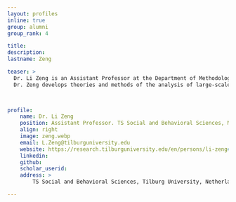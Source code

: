 ```yaml
---
layout: profiles
inline: true
group: alumni
group_rank: 4

title: 
description: 
lastname: Zeng

teaser: >
  Dr. Li Zeng is an Assistant Professor at the Department of Methodology and Statistics at Tilburg University. Dr. Zeng develops theory and methods for the analysis of large-scale social media data with a focus on how such data can be used to better understand human behavior and improve social systems, combining techniques from Machine Learning, Social Network Analysis, and Natural Language Processing. Her research has been published in AAAI ICWSM, IEEE HICSS, iConference and Field Methods.
  Dr. Zeng develops theories and methods of the analysis of large-scale social data to better understand human behavior and improve social systems. Lying in the emerging field of computational social science, her work is rooted in social science theories and utilizes digital traces to test domain theories at scale providing novel insights. Her projects incorporate expertise in machine learning, social network analysis, and natural language processing. Part of her work studies how high-volume, dynamic, crisis-related informal online communication. This work sheds light on rumoring behavior during crisis events, as well as how the collective intelligence of the crowd can be utilized to distinguish misinformation and aid in its detection. Dr. Zeng's doctoral dissertation examines social interaction in online fitness communities, with a focus on how social interaction and peer support are linked to fitness behavior and behavior change. This work enables novel insights about health promotion through network processes. 


  
profile:
    name: Dr. Li Zeng
    position: Assistant Professor. TS Social and Behavioral Sciences, Methodology and Statistics @ Tilburg University.
    align: right
    image: zeng.webp
    email: L.Zeng@tilburguniversity.edu
    website: https://research.tilburguniversity.edu/en/persons/li-zeng#
    linkedin: 
    github:  
    scholar_userid: 
    address: >   
        TS Social and Behavioral Sciences, Tilburg University, Netherlands

---
```


